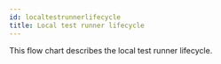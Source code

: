 ```yaml
---
id: localtestrunnerlifecycle
title: Local test runner lifecycle
---
```

This flow chart describes the local test runner lifecycle.
<div id="flowChartGraphDiv"></div>
<script src="https://cdnjs.cloudflare.com/ajax/libs/mermaid/8.3.1/mermaid.min.js"></script>
<script src="/js/flowchart.js"></script>
<script>
    (function(){
    var graphData = `
    graph TD
        LAUNCHTESTRUNNER2("Launch test runner using<br>@wdio/cli launcher.js")-->
        DEFINEEXITHOOK["Define exit hook which<br>catches CTRL+C event"]-->
        GETCAPS[Get capabilities from config]-->
        INITLAUNCHERINSTANCE["Read wdio.conf.js services property, create a launcher object using the<br>@wdio/utils initialiseServices method. initialiseServices executes the service<br>launcher.js file, e.g. @wdio/selenium-standalone-service launcher.js."]-->
        INIT["Run pre-test tasks for runner plugins<br>by calling the runner's initialise() method."]-->
        ONPREPAREHOOK["Run the onPrepare hook found in both the wdio.conf.js and services packages.<br>For services the onPrepare method is usually found in the launcher.js file,<br>e.g. @wdio/selenium-standalone-service launcher.js"]-->
        RUNMODE["Call @wdio/cli launcher.js runMode() method."]-->
        SCHEDULE["Create the test run schedule. The number of tests (or workers)<br>in the schedule is numberOfCapabilities * specs"]-->
        RUNSPECS["Call @wdio/cli launcher.js runSpecs method. This method runs the tests."]-->
        CREATEWORKERS["Call @wdio/cli launcher.js runSpecs() which starts a new test instance (worker process). Worker<br>instances are created while the  number of running instances is less than config.maxInstances.<br>All test worker processes are created using the @wdio/cli launcher.js startInstance() method.<br>See Create Worker Process flow chart for more information."]-->
        SCHEDULELOOP["When number of running instances and number of specs is zero, exit the @wdio/cli launcher.js<br>runSpecs() method. Pass control back to @wdio/cli launcher.js runMode(). "]-->
        RESOLVERUNMODE["Resolve runMode() promise, pass control back to @wdio/cli launcher.js run() method."]-->
        ONCOMPLETEHOOKS[Run service and config onComplete hooks.]-->
        INTERFACEFINALISE["Call @wdio/cli interface.js finalise() method. This method prints the test results<br>and summary using data from the repoter packages."]-->
        EXIT(Shutdown runner, end test process.)
    `;
    createFlowChart(graphData);
    })();
</script>
